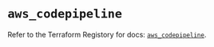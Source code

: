 # `aws_codepipeline`

Refer to the Terraform Registory for docs: [`aws_codepipeline`](https://registry.terraform.io/providers/hashicorp/aws/5.23.1/docs/resources/codepipeline).
